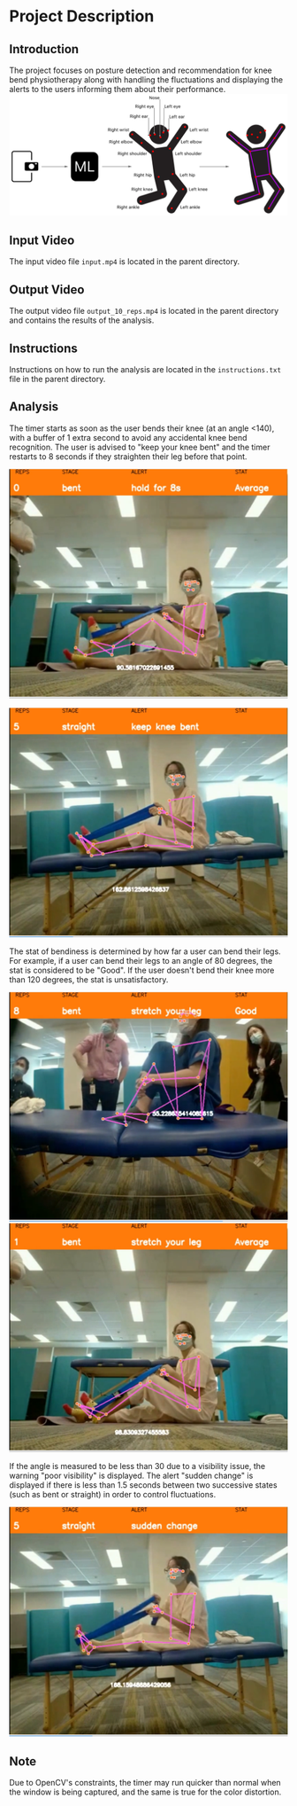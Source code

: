 # Project Description

## Introduction
The project focuses on posture detection and recommendation for knee bend physiotherapy along with handling the fluctuations and displaying the alerts to the users informing them about their performance.
![logo](/assets/logo.png)


## Input Video
The input video file `input.mp4` is located in the parent directory.


## Output Video
The output video file `output_10_reps.mp4` is located in the parent directory and contains the results of the analysis.

## Instructions
Instructions on how to run the analysis are located in the `instructions.txt` file in the parent directory.

## Analysis
The timer starts as soon as the user bends their knee (at an angle <140), with a buffer of 1 extra second to avoid any accidental knee bend recognition. The user is advised to "keep your knee bent" and the timer restarts to 8 seconds if they straighten their leg before that point.

![First Image](/assets/firstimage.png)

![Second Image](/assets/secondimage.png)

The stat of bendiness is determined by how far a user can bend their legs. For example, if a user can bend their legs to an angle of 80 degrees, the stat is considered to be "Good". If the user doesn't bend their knee more than 120 degrees, the stat is unsatisfactory.

![Third Image](/assets/thirdimage.png)
![Fifth Image](/assets/fifth.png)

If the angle is measured to be less than 30 due to a visibility issue, the warning "poor visibility" is displayed. The alert "sudden change" is displayed if there is less than 1.5 seconds between two successive states (such as bent or straight) in order to control fluctuations.

![Fourth Image](/assets/fourthimage.png)

## Note
Due to OpenCV's constraints, the timer may run quicker than normal when the window is being captured, and the same is true for the color distortion.


